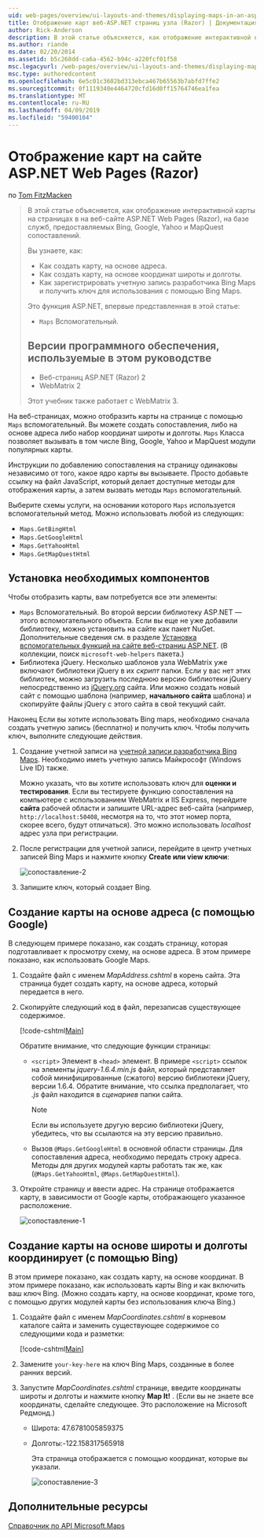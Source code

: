 ```yaml
---
uid: web-pages/overview/ui-layouts-and-themes/displaying-maps-in-an-aspnet-web-pages-site
title: Отображение карт веб-ASP.NET страниц узла (Razor) | Документация Майкрософт
author: Rick-Anderson
description: В этой статье объясняется, как отображение интерактивной карты на страницах в на веб-сайте ASP.NET Web Pages (Razor), на базе сопоставлений служб, предоставляемых Bing, Google, Ma...
ms.author: riande
ms.date: 02/20/2014
ms.assetid: b5c268dd-ca6a-4562-b94c-a220fcf01f58
msc.legacyurl: /web-pages/overview/ui-layouts-and-themes/displaying-maps-in-an-aspnet-web-pages-site
msc.type: authoredcontent
ms.openlocfilehash: 6e5c01c3602bd313ebca467b65563b7abfd7ffe2
ms.sourcegitcommit: 0f1119340e4464720cfd16d0ff15764746ea1fea
ms.translationtype: MT
ms.contentlocale: ru-RU
ms.lasthandoff: 04/09/2019
ms.locfileid: "59400104"
---
```

# <a name="displaying-maps-in-an-aspnet-web-pages-razor-site"></a>Отображение карт на сайте ASP.NET Web Pages (Razor)

по [Tom FitzMacken](https://github.com/tfitzmac)

> В этой статье объясняется, как отображение интерактивной карты на страницах в на веб-сайте ASP.NET Web Pages (Razor), на базе служб, предоставляемых Bing, Google, Yahoo и MapQuest сопоставлений.
> 
> Вы узнаете, как:
> 
> - Как создать карту, на основе адреса.
> - Как создать карту, на основе координат широты и долготы.
> - Как зарегистрировать учетную запись разработчика Bing Maps и получить ключ для использования с помощью Bing Maps.
> 
> Это функция ASP.NET, впервые представленная в этой статье:
> 
> - `Maps` Вспомогательный.
>   
> 
> ## <a name="software-versions-used-in-the-tutorial"></a>Версии программного обеспечения, используемые в этом руководстве
> 
> 
> - Веб-страниц ASP.NET (Razor) 2
> - WebMatrix 2
>   
> 
> Этот учебник также работает с WebMatrix 3.


На веб-страницах, можно отобразить карты на странице с помощью `Maps` вспомогательный. Вы можете создать сопоставления, либо на основе адреса либо набор координат широты и долготы. `Maps` Класса позволяет вызывать в том числе Bing, Google, Yahoo и MapQuest модули популярных карты.

Инструкции по добавлению сопоставления на страницу одинаковы независимо от того, какое ядро карты вы вызываете. Просто добавьте ссылку на файл JavaScript, который делает доступные методы для отображения карты, а затем вызвать методы `Maps` вспомогательный.

Выберите схемы услуги, на основании которого `Maps` используется вспомогательный метод. Можно использовать любой из следующих:

- `Maps.GetBingHtml`
- `Maps.GetGoogleHtml`
- `Maps.GetYahooHtml`
- `Maps.GetMapQuestHtml`

## <a name="installing-the-pieces-you-need"></a>Установка необходимых компонентов

Чтобы отобразить карты, вам потребуется все эти элементы:

- `Maps` Вспомогательный. Во второй версии библиотеку ASP.NET — этого вспомогательного объекта. Если вы еще не уже добавили библиотеку, можно установить на сайте как пакет NuGet. Дополнительные сведения см. в разделе [Установка вспомогательных функций на сайте веб-страниц ASP.NET](https://go.microsoft.com/fwlink/?LinkId=252372). (В коллекции, поиск `microsoft-web-helpers` пакета.)
- Библиотека jQuery. Несколько шаблонов узла WebMatrix уже включают библиотеки jQuery в их *скрипт* папки. Если у вас нет этих библиотек, можно загрузить последнюю версию библиотеки jQuery непосредственно из [jQuery.org](http://jQuery.org) сайта. Или можно создать новый сайт с помощью шаблона (например, **начального сайта** шаблона) и скопируйте файлы jQuery с этого сайта в свой текущий сайт.

Наконец Если вы хотите использовать Bing maps, необходимо сначала создать учетную запись (бесплатно) и получить ключ. Чтобы получить ключ, выполните следующие действия.

1. Создание учетной записи на [учетной записи разработчика Bing Maps](https://www.microsoft.com/maps/developers/web.aspx). Необходимо иметь учетную запись Майкрософт (Windows Live ID) также.

    Можно указать, что вы хотите использовать ключ для **оценки и тестирования**. Если вы тестируете функцию сопоставления на компьютере с использованием WebMatrix и IIS Express, перейдите **сайта** рабочей области и запишите URL-адрес веб-сайта (например, `http://localhost:50408`, несмотря на то, что этот номер порта, скорее всего, будут отличаться). Это можно использовать *localhost* адрес узла при регистрации.
2. После регистрации для учетной записи, перейдите в центр учетных записей Bing Maps и нажмите кнопку **Create или view ключи**:

    ![сопоставление-2](displaying-maps-in-an-aspnet-web-pages-site/_static/image1.png)
3. Запишите ключ, который создает Bing.

## <a name="creating-a-map-based-on-an-address-using-google"></a>Создание карты на основе адреса (с помощью Google)

В следующем примере показано, как создать страницу, которая подготавливает к просмотру схему, на основе адреса. В этом примере показано, как использовать Google Maps.

1. Создайте файл с именем *MapAddress.cshtml* в корень сайта. Эта страница будет создать карту, на основе адреса, который передается в него.
2. Скопируйте следующий код в файл, перезаписав существующее содержимое.

    [!code-cshtml[Main](displaying-maps-in-an-aspnet-web-pages-site/samples/sample1.cshtml)]

    Обратите внимание, что следующие функции страницы:

    - `<script>` Элемент в `<head>` элемент. В примере `<script>` ссылок на элементы *jquery-1.6.4.min.js* файл, который представляет собой минифицированные (сжатого) версию библиотеки jQuery, версии 1.6.4. Обратите внимание, что ссылка предполагает, что *.js* файл находится в *сценариев* папки сайта. 

        > [!NOTE]
        > Если вы используете другую версию библиотеки jQuery, убедитесь, что вы ссылаются на эту версию правильно.
    - Вызов `@Maps.GetGoogleHtml` в основной области страницы. Для сопоставления адреса, необходимо передать строку адреса. Методы для других модулей карты работать так же, как (`@Maps.GetYahooHtml`, `@Maps.GetMapQuestHtml`).
3. Откройте страницу и ввести адрес. На странице отображается карту, в зависимости от Google карты, отображающего указанное расположение.

     ![сопоставление-1](displaying-maps-in-an-aspnet-web-pages-site/_static/image2.png)

## <a name="creating-a-map-based-on-latitude-and-longitude-coordinates-using-bing"></a>Создание карты на основе широты и долготы координирует (с помощью Bing)

В этом примере показано, как создать карту, на основе координат. В этом примере показано, как использовать карты Bing и как включить ваш ключ Bing. (Можно создать карту, на основе координат, кроме того, с помощью других модулей карты без использования ключа Bing.)

1. Создайте файл с именем *MapCoordinates.cshtml* в корневом каталоге сайта и заменить существующее содержимое со следующими кода и разметки:

    [!code-cshtml[Main](displaying-maps-in-an-aspnet-web-pages-site/samples/sample2.cshtml)]
2. Замените `your-key-here` на ключ Bing Maps, созданные в более ранних версий.
3. Запустите *MapCoordinates.cshtml* странице, введите координаты широты и долготы и нажмите кнопку **Map It!** . (Если вы не знаете все координаты, сделайте следующее. Это расположение на Microsoft Редмонд.)

   - Широта: 47.6781005859375
   - Долготы:-122.158317565918

     Эта страница отображается с помощью координат, которые вы указали.

     ![сопоставление-3](displaying-maps-in-an-aspnet-web-pages-site/_static/image3.png)

<a id="Additional_Resources"></a>
## <a name="additional-resources"></a>Дополнительные ресурсы


[Справочник по API Microsoft.Maps](https://msdn.microsoft.com/library/gg427611.aspx)
